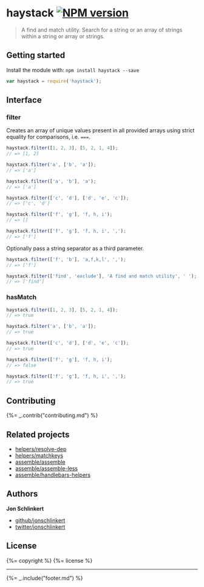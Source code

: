 # haystack [![NPM version](https://badge.fury.io/js/haystack.png)](http://badge.fury.io/js/haystack)

> A find and match utility. Search for a string or an array of strings within a string or array or strings.

## Getting started

Install the module with: `npm install haystack --save`

```js
var haystack = require('haystack');
```

## Interface

### filter

Creates an array of unique values present in all provided arrays using strict equality for comparisons, i.e. `===`.

```js
haystack.filter([1, 2, 3], [5, 2, 1, 4]);
// => [1, 2]

haystack.filter('a', ['b', 'a']);
// => ['a']

haystack.filter(['a', 'b'], 'a');
// => ['a']

haystack.filter(['c', 'd'], ['d', 'e', 'c']);
// => ['c', 'd']

haystack.filter(['f', 'g'], 'f, h, i');
// => []

haystack.filter(['f', 'g'], 'f, h, i', ',');
// => ['f']
```

Optionally pass a string separator as a third parameter.

```js
haystack.filter(['f', 'b'], 'a,f,k,l', ',');
// => ['f']

haystack.filter(['find', 'exclude'], 'A find and match utility', ' ');
// => ['find']
```

### hasMatch

```js
haystack.filter([1, 2, 3], [5, 2, 1, 4]);
// => true

haystack.filter('a', ['b', 'a']);
// => true

haystack.filter(['c', 'd'], ['d', 'e', 'c']);
// => true

haystack.filter(['f', 'g'], 'f, h, i');
// => false

haystack.filter(['f', 'g'], 'f, h, i', ',');
// => true
```

## Contributing
{%= _.contrib("contributing.md") %}

## Related projects

+ [helpers/resolve-dep](http://github.com/jonschlinkert/resolve-dep)
+ [helpers/matchkeys](http://github.com/helpers/matchkeys)
+ [assemble/assemble](https://assemble.io)
+ [assemble/assemble-less](http://gruntjs.com/assemble/assemble-less)
+ [assemble/handlebars-helpers](http://gruntjs.com/assemble/handlebars-helpers)

## Authors

**Jon Schlinkert**

+ [github/jonschlinkert](http://github/jonschlinkert)
+ [twitter/jonschlinkert](http://twitter.com/jonschlinkert)

## License
{%= copyright %}
{%= license %}

***

{%= _.include("footer.md") %}